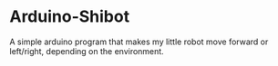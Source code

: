 # Arduino-Shibot
A simple arduino program that makes my little robot move forward or left/right, depending on the environment.
